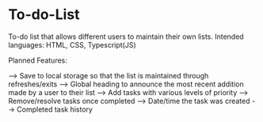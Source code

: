 # To-do-List
To-do list that allows different users to maintain their own lists. Intended languages: HTML, CSS, Typescript(JS)

Planned Features:

--> Save to local storage so that the list is maintained through refreshes/exits
--> Global heading to announce the most recent addition made by a user to their list
--> Add tasks with various levels of priority
--> Remove/resolve tasks once completed
--> Date/time the task was created
--> Completed task history
